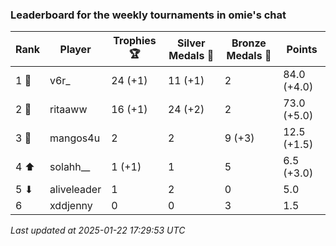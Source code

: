 ### Leaderboard for the weekly tournaments in omie's chat
| Rank | Player | Trophies 🏆 | Silver Medals 🥈 | Bronze Medals 🥉 | Points |
|------|--------|-------------|------------------|------------------|--------|
| 1 🥇 | v6r_ | 24 (+1) | 11 (+1) | 2 | 84.0 (+4.0) |
| 2 🥈 | ritaaww | 16 (+1) | 24 (+2) | 2 | 73.0 (+5.0) |
| 3 🥉 | mangos4u | 2 | 2 | 9 (+3) | 12.5 (+1.5) |
| 4 ⬆| solahh__ | 1 (+1) | 1 | 5 | 6.5 (+3.0) |
| 5 ⬇| aliveleader | 1 | 2 | 0 | 5.0 |
| 6 | xddjenny | 0 | 0 | 3 | 1.5 |

_Last updated at 2025-01-22 17:29:53 UTC_